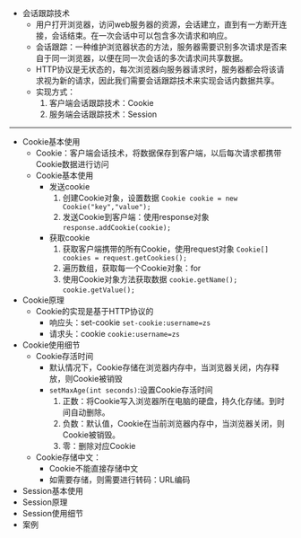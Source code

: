 - 会话跟踪技术
  - 用户打开浏览器，访问web服务器的资源，会话建立，直到有一方断开连接，会话结束。在一次会话中可以包含多次请求和响应。
  - 会话跟踪：一种维护浏览器状态的方法，服务器需要识别多次请求是否来自于同一浏览器，以便在同一次会话的多次请求间共享数据。
  - HTTP协议是无状态的，每次浏览器向服务器请求时，服务器都会将该请求视为新的请求，因此我们需要会话跟踪技术来实现会话内数据共享。
  - 实现方式：
    1. 客户端会话跟踪技术：Cookie
    2. 服务端会话跟踪技术：Session
---
- Cookie基本使用
  - Cookie：客户端会话技术，将数据保存到客户端，以后每次请求都携带Cookie数据进行访问
  - Cookie基本使用
    - 发送cookie
      1. 创建Cookie对象，设置数据 `Cookie cookie = new Cookie("key","value");`
      2. 发送Cookie到客户端：使用response对象 `response.addCookie(cookie);`
    - 获取cookie
      1. 获取客户端携带的所有Cookie，使用request对象
      `Cookie[] cookies = request.getCookies();`
      2. 遍历数组，获取每一个Cookie对象：for
      3. 使用Cookie对象方法获取数据
      `cookie.getName();`
      `cookie.getValue();`
- Cookie原理
  - Cookie的实现是基于HTTP协议的
    - 响应头：set-cookie `set-cookie:username=zs`
    - 请求头：cookie `cookie:username=zs`
- Cookie使用细节
  - Cookie存活时间
    - 默认情况下，Cookie存储在浏览器内存中，当浏览器关闭，内存释放，则Cookie被销毁
    - `setMaxAge(int seconds)`:设置Cookie存活时间
      1. 正数：将Cookie写入浏览器所在电脑的硬盘，持久化存储。到时间自动删除。
      2. 负数：默认值，Cookie在当前浏览器内存中，当浏览器关闭，则Cookie被销毁。
      3. 零：删除对应Cookie
  - Cookie存储中文：
    - Cookie不能直接存储中文
    - 如需要存储，则需要进行转码：URL编码
- Session基本使用
- Session原理
- Session使用细节
- 案例